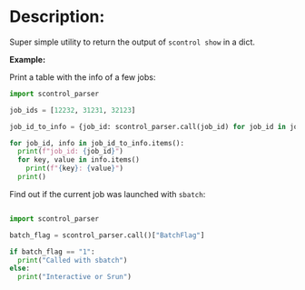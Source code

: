 # Description:

Super simple utility to return the output of `scontrol show` in a dict. 

**Example:**

Print a table with the info of a few jobs:
```python
import scontrol_parser

job_ids = [12232, 31231, 32123]

job_id_to_info = {job_id: scontrol_parser.call(job_id) for job_id in job_ids}

for job_id, info in job_id_to_info.items():
  print(f"job_id: {job_id}")
  for key, value in info.items()
    print(f"{key}: {value}")
  print()
```

Find out if the current job was launched with `sbatch`:
```python

import scontrol_parser

batch_flag = scontrol_parser.call()["BatchFlag"]

if batch_flag == "1":
  print("Called with sbatch")
else:
  print("Interactive or Srun")
  
```
